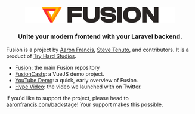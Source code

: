<p align="center">
    <picture>
      <source media="(prefers-color-scheme: dark)" srcset="https://raw.githubusercontent.com/fusion-php/.github/refs/heads/main/art/logo-dark.png">
      <source media="(prefers-color-scheme: light)" srcset="https://raw.githubusercontent.com/fusion-php/.github/refs/heads/main/art/logo-light.png">
      <img alt="Fusion for Laravel" src="https://raw.githubusercontent.com/fusion-php/.github/refs/heads/main/art/logo-light.png" style="max-width: 80%; height: auto;">
    </picture>
</p>

<h3 align="center">Unite your modern frontend with your Laravel backend.</h3>

Fusion is a project by [Aaron Francis](https://x.com/aarondfrancis), [Steve Tenuto](https://x.com/steve_tenuto), and contributors. It is a product of [Try Hard Studios](https://tryhardstudios.com/).

- [Fusion](https://github.com/fusion-php/fusion): the main Fusion repository
- [FusionCasts](https://github.com/fusion-php/fusioncasts): a VueJS demo project.
- [YouTube Demo](https://youtu.be/sa3XHjG1Kgs): a quick, early overview of Fusion.
- [Hype Video](https://x.com/aarondfrancis/status/1886768725509976146): the video we launched with on Twitter.

If you'd like to support the project, please head to [aaronfrancis.com/backstage](https://aaronfrancis.com/backstage)! Your support makes this possible.